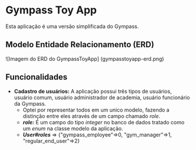 # Gympass Toy App

Esta aplicação é uma versão simplificada do Gympass.

## Modelo Entidade Relacionamento (ERD)

![Imagem do ERD do GympassToyApp]
(gympasstoyapp-erd.png)

## Funcionalidades

* **Cadastro de usuários:** A aplicação possui três tipos de usuários, usuário comum, usuário administrador de academia, usuário funcionário da Gympass.
  * Optei por representar todos em um unico modelo, fazendo a distinção entre eles através de um campo chamado _role_.
  * _**role:**_ É um campo do tipo _integer_ no banco de dados tratado como um _enum_ na classe modelo da aplicação.
  * _**User#roles**_ => {"gympass_employee"=>0, "gym_manager"=>1, "regular_end_user"=>2}
